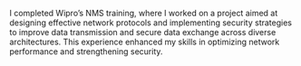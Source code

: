 I completed Wipro’s NMS training, where I worked on a project aimed at designing effective network protocols and implementing security strategies to improve data transmission and secure data exchange across diverse architectures. This experience enhanced my skills in optimizing network performance and strengthening security.
